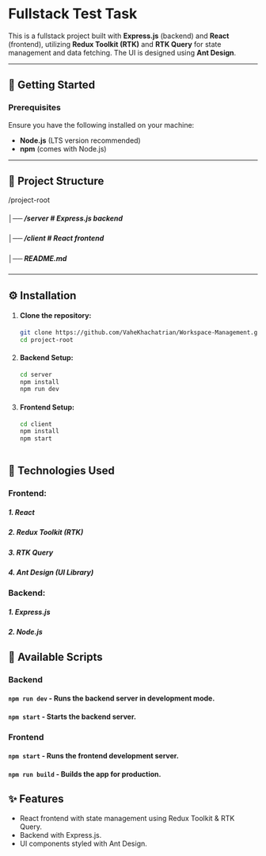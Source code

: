 
# Fullstack Test Task

This is a fullstack project built with **Express.js** (backend) and **React** (frontend), utilizing **Redux Toolkit (RTK)** and **RTK Query** for state management and data fetching. The UI is designed using **Ant Design**.

---

## 🚀 Getting Started

### Prerequisites
Ensure you have the following installed on your machine:
- **Node.js** (LTS version recommended)
- **npm** (comes with Node.js)

---

## 📂 Project Structure
/project-root
##### │── /server # Express.js backend
##### │── /client # React frontend
##### │── README.md

---

## ⚙️ Installation

1. #### Clone the repository:
   ```bash
   git clone https://github.com/VaheKhachatrian/Workspace-Management.git
   cd project-root
2. #### Backend Setup:
   ```bash
   cd server
   npm install
   npm run dev

3. #### Frontend Setup:
   ```bash
   cd client
   npm install
   npm start
  

## 🔗 Technologies Used
### Frontend:
##### 1. React
##### 2. Redux Toolkit (RTK)
##### 3. RTK Query
##### 4. Ant Design (UI Library)
### Backend:
##### 1. Express.js
##### 2. Node.js
## 📌 Available Scripts
### Backend
#### ```npm run dev``` -  Runs the backend server in development mode.
#### ```npm start``` - Starts the backend server.
### Frontend
#### ```npm start``` - Runs the frontend development server.
#### ```npm run build``` - Builds the app for production.


## ✨ Features
- React frontend with state management using Redux Toolkit & RTK Query.
- Backend with Express.js.
- UI components styled with Ant Design.
